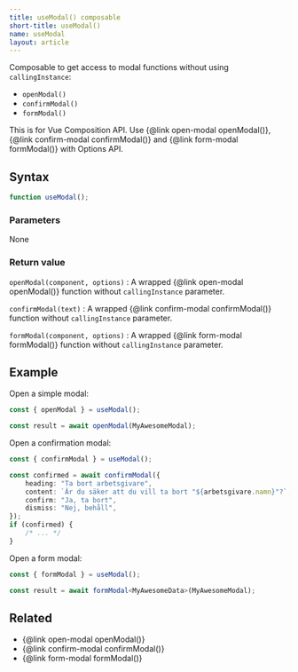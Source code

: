 ```yaml
---
title: useModal() composable
short-title: useModal()
name: useModal
layout: article
---
```


Composable to get access to modal functions without using `callingInstance`:

-   `openModal()`
-   `confirmModal()`
-   `formModal()`

This is for Vue Composition API.
Use {@link open-modal openModal()}, {@link confirm-modal confirmModal()} and {@link form-modal formModal()} with Options API.

## Syntax

```ts
function useModal();
```

### Parameters

None

### Return value

`openModal(component, options)`
: A wrapped {@link open-modal openModal()} function without `callingInstance` parameter.

`confirmModal(text)`
: A wrapped {@link confirm-modal confirmModal()} function without `callingInstance` parameter.

`formModal(component, options)`
: A wrapped {@link form-modal formModal()} function without `callingInstance` parameter.

## Example

Open a simple modal:

```ts
const { openModal } = useModal();

const result = await openModal(MyAwesomeModal);
```

Open a confirmation modal:

```ts
const { confirmModal } = useModal();

const confirmed = await confirmModal({
    heading: "Ta bort arbetsgivare",
    content: `Är du säker att du vill ta bort "${arbetsgivare.namn}"?`,
    confirm: "Ja, ta bort",
    dismiss: "Nej, behåll",
});
if (confirmed) {
    /* ... */
}
```

Open a form modal:

```ts
const { formModal } = useModal();

const result = await formModal<MyAwesomeData>(MyAwesomeModal);
```

## Related

-   {@link open-modal openModal()}
-   {@link confirm-modal confirmModal()}
-   {@link form-modal formModal()}
